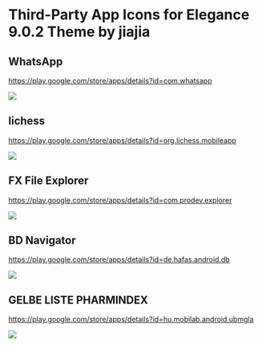 # Third-Party App Icons for Elegance 9.0.2 Theme by jiajia

## WhatsApp
https://play.google.com/store/apps/details?id=com.whatsapp 

<image src="https://raw.githubusercontent.com/MadameSolette/HUAWEI/master/Icons/Elegance%209.0.2/com.whatsapp.png">

## lichess
https://play.google.com/store/apps/details?id=org.lichess.mobileapp

<image src="https://raw.githubusercontent.com/MadameSolette/HUAWEI/master/Icons/Elegance%209.0.2/org.lichess.mobileapp.png">

## FX File Explorer
https://play.google.com/store/apps/details?id=com.prodev.explorer 

<image src="https://raw.githubusercontent.com/MadameSolette/HUAWEI/master/Icons/Elegance%209.0.2/com.prodev.explorer.png">

## BD Navigator
https://play.google.com/store/apps/details?id=de.hafas.android.db

<image src="https://raw.githubusercontent.com/MadameSolette/HUAWEI/master/Icons/Elegance%209.0.2/de.hafas.android.db.png">

## GELBE LISTE PHARMINDEX
https://play.google.com/store/apps/details?id=hu.mobilab.android.ubmgla

<image src="https://raw.githubusercontent.com/MadameSolette/HUAWEI/master/Icons/Elegance%209.0.2/hu.mobilab.android.ubmgla.png">
